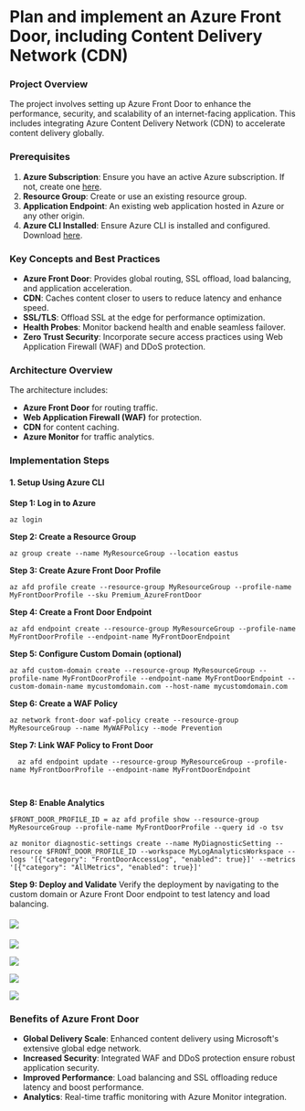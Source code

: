 # Plan and implement an Azure Front Door, including Content Delivery Network (CDN)

### Project Overview

The project involves setting up Azure Front Door to enhance the performance, security, and scalability of an internet-facing application. This includes integrating Azure Content Delivery Network (CDN) to accelerate content delivery globally.

### Prerequisites

1. **Azure Subscription**: Ensure you have an active Azure subscription. If not, create one [here](https://azure.microsoft.com/en-us/free/).
2. **Resource Group**: Create or use an existing resource group.
3. **Application Endpoint**: An existing web application hosted in Azure or any other origin.
4. **Azure CLI Installed**: Ensure Azure CLI is installed and configured. Download [here](https://learn.microsoft.com/en-us/cli/azure/install-azure-cli).

### Key Concepts and Best Practices

*   **Azure Front Door**: Provides global routing, SSL offload, load balancing, and application acceleration.
*   **CDN**: Caches content closer to users to reduce latency and enhance speed.
*   **SSL/TLS**: Offload SSL at the edge for performance optimization.
*   **Health Probes**: Monitor backend health and enable seamless failover.
*   **Zero Trust Security**: Incorporate secure access practices using Web Application Firewall (WAF) and DDoS protection.

### Architecture Overview

The architecture includes:

*   **Azure Front Door** for routing traffic.
*   **Web Application Firewall (WAF)** for protection.
*   **CDN** for content caching.
*   **Azure Monitor** for traffic analytics.

### Implementation Steps

#### 1\. Setup Using Azure CLI

**Step 1: Log in to Azure**

```plain
az login
```

**Step 2: Create a Resource Group**

```plain
az group create --name MyResourceGroup --location eastus
```

**Step 3: Create Azure Front Door Profile**

```plain
az afd profile create --resource-group MyResourceGroup --profile-name MyFrontDoorProfile --sku Premium_AzureFrontDoor
```

**Step 4: Create a Front Door Endpoint**

```plain
az afd endpoint create --resource-group MyResourceGroup --profile-name MyFrontDoorProfile --endpoint-name MyFrontDoorEndpoint 
```

**Step 5: Configure Custom Domain (optional)**

```plain
az afd custom-domain create --resource-group MyResourceGroup --profile-name MyFrontDoorProfile --endpoint-name MyFrontDoorEndpoint --custom-domain-name mycustomdomain.com --host-name mycustomdomain.com
```

**Step 6: Create a WAF Policy**

```plain
az network front-door waf-policy create --resource-group MyResourceGroup --name MyWAFPolicy --mode Prevention
```

**Step 7: Link WAF Policy to Front Door**

```plain
  az afd endpoint update --resource-group MyResourceGroup --profile-name MyFrontDoorProfile --endpoint-name MyFrontDoorEndpoint 



```

**Step 8: Enable Analytics**

```plain
$FRONT_DOOR_PROFILE_ID = az afd profile show --resource-group MyResourceGroup --profile-name MyFrontDoorProfile --query id -o tsv

az monitor diagnostic-settings create --name MyDiagnosticSetting --resource $FRONT_DOOR_PROFILE_ID --workspace MyLogAnalyticsWorkspace --logs '[{"category": "FrontDoorAccessLog", "enabled": true}]' --metrics '[{"category": "AllMetrics", "enabled": true}]'
```

**Step 9: Deploy and Validate** Verify the deployment by navigating to the custom domain or Azure Front Door endpoint to test latency and load balancing.

#### ![](https://t9014131694.p.clickup-attachments.com/t9014131694/46b9b42a-a5d0-4243-a83b-9cfd9239c6f0/image.png)

![](https://t9014131694.p.clickup-attachments.com/t9014131694/c7bc14a9-ed09-48a6-ac77-01fd868e1cfa/image.png)

  

![](https://t9014131694.p.clickup-attachments.com/t9014131694/1aafbff5-732d-424a-abce-7f4e6913068c/image.png)

![](https://t9014131694.p.clickup-attachments.com/t9014131694/83bf46b1-97bd-48c9-8b74-a987416c7e59/image.png)

![](https://t9014131694.p.clickup-attachments.com/t9014131694/14edac2f-fb8f-4ac5-90ed-c631d6c85c1d/image.png)

### Benefits of Azure Front Door

*   **Global Delivery Scale**: Enhanced content delivery using Microsoft's extensive global edge network.
*   **Increased Security**: Integrated WAF and DDoS protection ensure robust application security.
*   **Improved Performance**: Load balancing and SSL offloading reduce latency and boost performance.
*   **Analytics**: Real-time traffic monitoring with Azure Monitor integration.

###